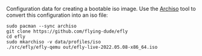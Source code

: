 Configuration data for creating a bootable iso image.
Use the [Archiso](https://wiki.archlinux.org/title/Archiso) tool to convert this configuration into an iso file:

```
sudo pacman --sync archiso
git clone https://github.com/flying-dude/efly
cd efly
sudo mkarchiso -v data/profiles/iso
./src/efly/efly-qemu out/efly-live-2022.05.08-x86_64.iso
```
